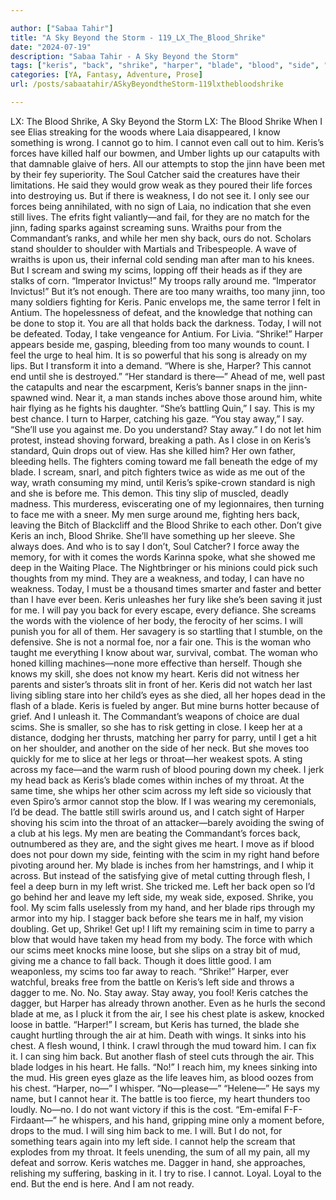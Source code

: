 ```yaml
---

author: ["Sabaa Tahir"]
title: "A Sky Beyond the Storm - 119_LX_The_Blood_Shrike"
date: "2024-07-19"
description: "Sabaa Tahir - A Sky Beyond the Storm"
tags: ["keris", "back", "shrike", "harper", "blade", "blood", "side", "force", "left", "scream", "scims", "around", "away", "scim", "see", "know", "even", "many", "today", "inch", "say", "stay", "fall", "heart", "throat"]
categories: [YA, Fantasy, Adventure, Prose]
url: /posts/sabaatahir/ASkyBeyondtheStorm-119lxthebloodshrike

---
```



LX: The Blood Shrike, A Sky Beyond the Storm
LX: The Blood Shrike
When I see Elias streaking for the woods where Laia disappeared, I know something is wrong.
I cannot go to him. I cannot even call out to him. Keris’s forces have killed half our bowmen, and Umber lights up our catapults with that damnable glaive of hers. All our attempts to stop the jinn have been met by their fey superiority. The Soul Catcher said the creatures have their limitations. He said they would grow weak as they poured their life forces into destroying us.
But if there is weakness, I do not see it. I only see our forces being annihilated, with no sign of Laia, no indication that she even still lives. The efrits fight valiantly—and fail, for they are no match for the jinn, fading sparks against screaming suns.
Wraiths pour from the Commandant’s ranks, and while her men shy back, ours do not. Scholars stand shoulder to shoulder with Martials and Tribespeople. A wave of wraiths is upon us, their infernal cold sending man after man to his knees. But I scream and swing my scims, lopping off their heads as if they are stalks of corn.
“Imperator Invictus!” My troops rally around me. “Imperator Invictus!”
But it’s not enough. There are too many wraiths, too many jinn, too many soldiers fighting for Keris.
Panic envelops me, the same terror I felt in Antium. The hopelessness of defeat, and the knowledge that nothing can be done to stop it.
You are all that holds back the darkness. Today, I will not be defeated. Today, I take vengeance for Antium. For Livia.
“Shrike!” Harper appears beside me, gasping, bleeding from too many wounds to count. I feel the urge to heal him. It is so powerful that his song is already on my lips. But I transform it into a demand.
“Where is she, Harper? This cannot end until she is destroyed.”
“Her standard is there—” Ahead of me, well past the catapults and near the escarpment, Keris’s banner snaps in the jinn-spawned wind. Near it, a man stands inches above those around him, white hair flying as he fights his daughter.
“She’s battling Quin,” I say. This is my best chance. I turn to Harper, catching his gaze. “You stay away,” I say. “She’ll use you against me. Do you understand? Stay away.”
I do not let him protest, instead shoving forward, breaking a path. As I close in on Keris’s standard, Quin drops out of view. Has she killed him? Her own father, bleeding hells.
The fighters coming toward me fall beneath the edge of my blade. I scream, snarl, and pitch fighters twice as wide as me out of the way, wrath consuming my mind, until Keris’s spike-crown standard is nigh and she is before me.
This demon. This tiny slip of muscled, deadly madness. This murderess, eviscerating one of my legionnaires, then turning to face me with a sneer.
My men surge around me, fighting hers back, leaving the Bitch of Blackcliff and the Blood Shrike to each other.
Don’t give Keris an inch, Blood Shrike. She’ll have something up her sleeve. She always does.
And who is to say I don’t, Soul Catcher?
I force away the memory, for with it comes the words Karinna spoke, what she showed me deep in the Waiting Place. The Nightbringer or his minions could pick such thoughts from my mind. They are a weakness, and today, I can have no weakness. Today, I must be a thousand times smarter and faster and better than I have ever been.
Keris unleashes her fury like she’s been saving it just for me. I will pay you back for every escape, every defiance. She screams the words with the violence of her body, the ferocity of her scims. I will punish you for all of them.
Her savagery is so startling that I stumble, on the defensive. She is not a normal foe, nor a fair one. This is the woman who taught me everything I know about war, survival, combat. The woman who honed killing machines—none more effective than herself.
Though she knows my skill, she does not know my heart. Keris did not witness her parents and sister’s throats slit in front of her. Keris did not watch her last living sibling stare into her child’s eyes as she died, all her hopes dead in the flash of a blade.
Keris is fueled by anger. But mine burns hotter because of grief. And I unleash it.
The Commandant’s weapons of choice are dual scims. She is smaller, so she has to risk getting in close. I keep her at a distance, dodging her thrusts, matching her parry for parry, until I get a hit on her shoulder, and another on the side of her neck.
But she moves too quickly for me to slice at her legs or throat—her weakest spots.
A sting across my face—and the warm rush of blood pouring down my cheek. I jerk my head back as Keris’s blade comes within inches of my throat. At the same time, she whips her other scim across my left side so viciously that even Spiro’s armor cannot stop the blow. If I was wearing my ceremonials, I’d be dead.
The battle still swirls around us, and I catch sight of Harper shoving his scim into the throat of an attacker—barely avoiding the swing of a club at his legs. My men are beating the Commandant’s forces back, outnumbered as they are, and the sight gives me heart.
I move as if blood does not pour down my side, feinting with the scim in my right hand before pivoting around her. My blade is inches from her hamstrings, and I whip it across.
But instead of the satisfying give of metal cutting through flesh, I feel a deep burn in my left wrist. She tricked me. Left her back open so I’d go behind her and leave my left side, my weak side, exposed. Shrike, you fool.
My scim falls uselessly from my hand, and her blade rips through my armor into my hip. I stagger back before she tears me in half, my vision doubling. Get up, Shrike! Get up!
I lift my remaining scim in time to parry a blow that would have taken my head from my body. The force with which our scims meet knocks mine loose, but she slips on a stray bit of mud, giving me a chance to fall back.
Though it does little good. I am weaponless, my scims too far away to reach.
“Shrike!” Harper, ever watchful, breaks free from the battle on Keris’s left side and throws a dagger to me. No. No. Stay away. Stay away, you fool! Keris catches the dagger, but Harper has already thrown another.
Even as he hurls the second blade at me, as I pluck it from the air, I see his chest plate is askew, knocked loose in battle.
“Harper!” I scream, but Keris has turned, the blade she caught hurtling through the air at him. Death with wings.
It sinks into his chest.
A flesh wound, I think. I crawl through the mud toward him. I can fix it. I can sing him back. But another flash of steel cuts through the air. This blade lodges in his heart. He falls.
“No!” I reach him, my knees sinking into the mud. His green eyes glaze as the life leaves him, as blood oozes from his chest.
“Harper, no—” I whisper. “No—please—”
“Helene—” He says my name, but I cannot hear it. The battle is too fierce, my heart thunders too loudly. No—no. I do not want victory if this is the cost.
“Em-emifal F-F-Firdaant—” he whispers, and his hand, gripping mine only a moment before, drops to the mud.
I will sing him back to me. I will. But I do not, for something tears again into my left side. I cannot help the scream that explodes from my throat. It feels unending, the sum of all my pain, all my defeat and sorrow.
Keris watches me. Dagger in hand, she approaches, relishing my suffering, basking in it.
I try to rise. I cannot. Loyal. Loyal to the end.
But the end is here. And I am not ready.
